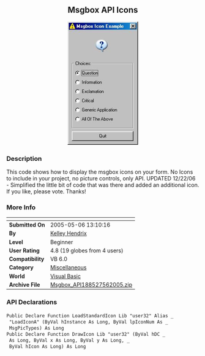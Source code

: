 ﻿<div align="center">

## Msgbox API Icons

<img src="PIC200612221448573134.jpg">
</div>

### Description

This code shows how to display the msgbox icons on your form. No Icons to include in your project, no picture controls, only API. UPDATED 12/22/06 - Simplified the little bit of code that was there and added an additional icon. If you like, please vote. Thanks!
 
### More Info
 


<span>             |<span>
---                |---
**Submitted On**   |2005-05-06 13:10:16
**By**             |[Kelley Hendrix](https://github.com/Planet-Source-Code/PSCIndex/blob/master/ByAuthor/kelley-hendrix.md)
**Level**          |Beginner
**User Rating**    |4.8 (19 globes from 4 users)
**Compatibility**  |VB 6\.0
**Category**       |[Miscellaneous](https://github.com/Planet-Source-Code/PSCIndex/blob/master/ByCategory/miscellaneous__1-1.md)
**World**          |[Visual Basic](https://github.com/Planet-Source-Code/PSCIndex/blob/master/ByWorld/visual-basic.md)
**Archive File**   |[Msgbox\_API188527562005\.zip](https://github.com/Planet-Source-Code/kelley-hendrix-msgbox-api-icons__1-60395/archive/master.zip)

### API Declarations

```
Public Declare Function LoadStandardIcon Lib "user32" Alias _
 "LoadIconA" (ByVal hInstance As Long, ByVal lpIconNum As _
 MsgPicTypes) As Long
Public Declare Function DrawIcon Lib "user32" (ByVal hDC _
 As Long, ByVal x As Long, ByVal y As Long, _
 ByVal hIcon As Long) As Long
```





